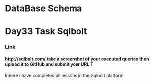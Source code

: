 <h1>DataBase Schema</h1>
<h1>Day33 Task Sqlbolt</h1>
<h3>Link</h3>
<h4>http://sqlbolt.com/ take a screenshot of your executed queries then upload it to GitHub and submit your URL
T</h4>
Inhere i have completed all lessons in the Sqlbolt platform
